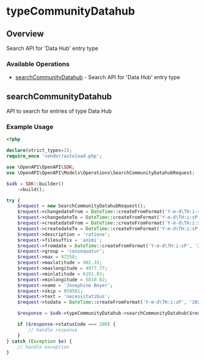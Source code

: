 # typeCommunityDatahub

## Overview

Search API for 'Data Hub' entry type

### Available Operations

* [searchCommunityDatahub](#searchcommunitydatahub) - Search API for 'Data Hub' entry type

## searchCommunityDatahub

API to search for entries of type Data Hub

### Example Usage

```php
<?php

declare(strict_types=1);
require_once 'vendor/autoload.php';

use \OpenAPI\OpenAPI\SDK;
use \OpenAPI\OpenAPI\Models\Operations\SearchCommunityDatahubRequest;

$sdk = SDK::builder()
    ->build();

try {
    $request = new SearchCommunityDatahubRequest();
    $request->changedateFrom = DateTime::createFromFormat('Y-m-d\TH:i:sP', '2021-10-20T05:12:41.056Z');
    $request->changedateTo = DateTime::createFromFormat('Y-m-d\TH:i:sP', '2021-11-10T12:47:28.024Z');
    $request->createdateFrom = DateTime::createFromFormat('Y-m-d\TH:i:sP', '2022-11-08T01:11:44.885Z');
    $request->createdateTo = DateTime::createFromFormat('Y-m-d\TH:i:sP', '2020-12-11T23:55:22.223Z');
    $request->description = 'ratione';
    $request->filesuffix = 'animi';
    $request->fromdate = DateTime::createFromFormat('Y-m-d\TH:i:sP', '2020-06-01T00:59:41.712Z');
    $request->group = 'consequatur';
    $request->max = 97258;
    $request->maxlatitude = 902.33;
    $request->maxlongitude = 4977.77;
    $request->minlatitude = 6191.83;
    $request->minlongitude = 5810.82;
    $request->name = 'Josephine Boyer';
    $request->skip = 859581;
    $request->text = 'necessitatibus';
    $request->todate = DateTime::createFromFormat('Y-m-d\TH:i:sP', '2022-09-24T01:02:47.291Z');

    $response = $sdk->typeCommunityDatahub->searchCommunityDatahub($request);

    if ($response->statusCode === 200) {
        // handle response
    }
} catch (Exception $e) {
    // handle exception
}
```
